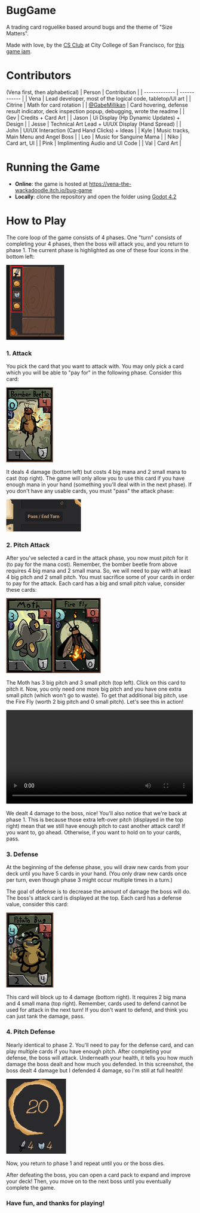# BugGame

A trading card roguelike based around bugs and the theme of "Size Matters".

Made with love, by the [CS Club](https://ccsf-cs.club/) at City College of San Francisco, for [this game jam](https://itch.io/jam/godot-jam-2024).

# Contributors

(Vena first, then alphabetical)
| Person        | Contribution |
| ------------- | ------------ |
| Vena          | Lead developer, most of the logical code, tabletop/UI art |
| Citrine       | Math for card rotation |
| [@GabeMillikan](https://github.com/GabeMillikan) | Card hovering, defense result indicator, deck inspection popup, debugging, wrote the readme |
| Gev           | Credits + Card Art |
| Jason         | Ui Display (Hp Dynamic Updates) + Design |
| Jesse         | Technical Art Lead + UI/UX Display (Hand Spread) |
| John          | UI/UX Interaction (Card Hand Clicks) + Ideas |
| Kyle          | Music tracks, Main Menu and Angel Boss |
| Leo           | Music for Sanguine Mama |
| Niko          | Card art, UI |
| Pink          | Implimenting Audio and UI Code |
| Val           | Card Art |


# Running the Game

- **Online**: the game is hosted at https://vena-the-wackadoodle.itch.io/bug-game
- **Locally**: clone the repository and open the folder using [Godot 4.2](https://godotengine.org/download/archive/4.2-stable/)

# How to Play

The core loop of the game consists of 4 phases. One "turn" consists of completing your 4 phases, then the boss will attack you, and you return to phase 1. The current phase is highlighted as one of these four icons in the bottom left:

<img src=".github/readme-images/phases.png" height="200px"/>

### 1. Attack
You pick the card that you want to attack with. You may only pick a card which you will be able to "pay for" in the following phase. Consider this card:

<img src=".github/readme-images/bomber-beetle.png" height="200px"/>

It deals 4 damage (bottom left) but costs 4 big mana and 2 small mana to cast (top right). The game will only allow you to use this card if you have enough mana in your hand (something you'll deal with in the next phase). If you don't have any usable cards, you must "pass" the attack phase:

<img src=".github/readme-images/pass.png" width="200px"/>

### 2. Pitch Attack
After you've selected a card in the attack phase, you now must _pitch_ for it (to pay for the mana cost). Remember, the bomber beetle from above requires 4 big mana and 2 small mana. So, we will need to pay with at least 4 big pitch and 2 small pitch. You must sacrifice some of your cards in order to pay for the attack. Each card has a big and small pitch value, consider these cards:

<img src=".github/readme-images/moth.png" height="200px"/><img src=".github/readme-images/fire-fly.png" height="200px"/>

The Moth has 3 big pitch and 3 small pitch (top left). Click on this card to pitch it. Now, you only need one more big pitch and you have one extra small pitch (which won't go to waste). To get that additional big pitch, use the Fire Fly (worth 2 big pitch and 0 small pitch). Let's see this in action!

<video controls src=".github/readme-images/phase1-2demo.mp4" title="Phases 1 and 2 Demo" height="250px"></video>

We dealt 4 damage to the boss, nice! You'll also notice that we're back at phase 1. This is because those extra left-over pitch (displayed in the top right) mean that we still have enough pitch to cast another attack card! If you want to, go ahead. Otherwise, if you want to hold on to your cards, pass. 

### 3. Defense

At the beginning of the defense phase, you will draw new cards from your deck until you have 5 cards in your hand. (You only draw new cards once per turn, even though phase 3 might occur multiple times in a turn.)

The goal of defense is to decrease the amount of damage the boss will do. The boss's attack card is displayed at the top. Each card has a defense value, consider this card:

<img src=".github/readme-images/potato-bug.png" height="200px"/>

This card will block up to 4 damage (bottom right). It requires 2 big mana and 4 small mana (top right). Remember, cards used to defend cannot be used for attack in the next turn! If you don't want to defend, and think you can just tank the damage, pass.

### 4. Pitch Defense

Nearly identical to phase 2. You'll need to pay for the defense card, and can play multiple cards if you have enough pitch. After completing your defense, the boss will attack. Underneath your health, it tells you how much damage the boss dealt and how much you defended. In this screenshot, the boss dealt 4 damage but I defended 4 damage, so I'm still at full health!

<img src=".github/readme-images/defense-result.png" height="200px"/>

Now, you return to phase 1 and repeat until you or the boss dies. 

After defeating the boss, you can open a card pack to expand and improve your deck! Then, you move on to the next boss until you eventually complete the game.

### Have fun, and thanks for playing!

